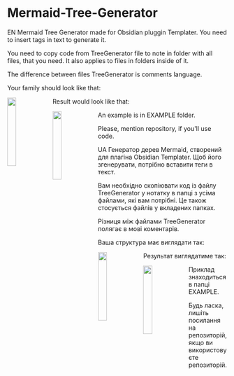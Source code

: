 # Mermaid-Tree-Generator
EN
Mermaid Tree Generator made for Obsidian pluggin Templater.  You need to insert tags in text to generate it.

You need to copy code from TreeGenerator file to note in folder with all files, that you need. It also applies to files in folders inside of it.

The difference between files TreeGenerator is comments language.

Your family should look like that:

<a href="url"><img src="https://github.com/user-attachments/assets/1792ece9-9174-4ad1-ab07-338a6d5ba323" align="left" height=20% width=20% ></a>




Result would look like that:

<a href="url"><img src="https://github.com/user-attachments/assets/2c581351-7fdf-4f26-a8f2-6eb05bee8cdb" align="left" height=20% width=20% ></a>




An example is in EXAMPLE folder.

Please, mention repository, if you'll use code.






UA
Генератор дерев Mermaid, створений для плагіна Obsidian Templater. Щоб його згенерувати, потрібно вставити теги в текст.

Вам необхідно скопіювати код із файлу TreeGenerator у нотатку в папці з усіма файлами, які вам потрібні. Це також стосується файлів у вкладених папках.

Різниця між файлами TreeGenerator полягає в мові коментарів.

Ваша структура має виглядати так:

<a href="url"><img src="https://github.com/user-attachments/assets/1792ece9-9174-4ad1-ab07-338a6d5ba323" align="left" height=20% width=20% ></a>

Результат виглядатиме так:

<a href="url"><img src="https://github.com/user-attachments/assets/2c581351-7fdf-4f26-a8f2-6eb05bee8cdb" align="left" height=20% width=20% ></a>

Приклад знаходиться в папці EXAMPLE.

Будь ласка, лишіть посилання на репозиторій, якщо ви використовуєте репозиторій.
